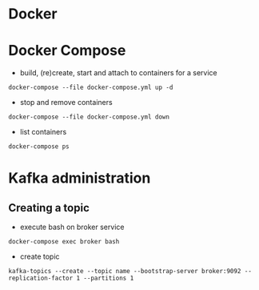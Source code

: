 
# Docker
# Docker Compose
* build, (re)create, start and attach to containers for a service

`docker-compose --file docker-compose.yml up -d`
* stop and remove containers

`docker-compose --file docker-compose.yml down`
* list containers

`docker-compose ps`
# Kafka administration

## Creating a topic
* execute bash on broker service

`docker-compose exec broker bash`
* create topic

`kafka-topics --create --topic name --bootstrap-server broker:9092 --replication-factor 1 --partitions 1`